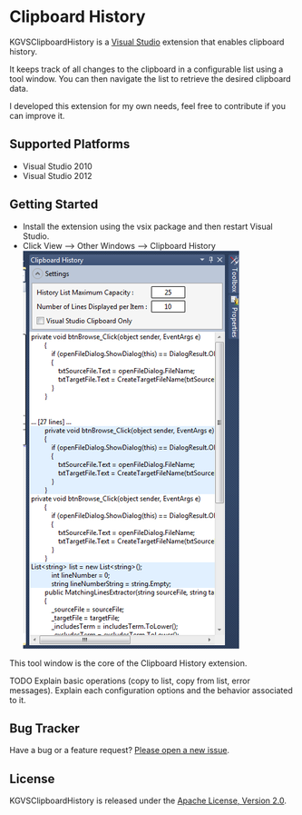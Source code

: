 # Clipboard History

KGVSClipboardHistory is a <a href="http://www.microsoft.com/visualstudio/eng" target="_blank">Visual Studio</a>
extension that enables clipboard history.

It keeps track of all changes to the clipboard in a configurable list using a tool window.
You can then navigate the list to retrieve the desired clipboard data.

I developed this extension for my own needs, feel free to contribute if you can improve it.

## Supported Platforms

* Visual Studio 2010
* Visual Studio 2012

## Getting Started

* Install the extension using the vsix package and then restart Visual Studio.
* Click View --> Other Windows --> Clipboard History
![ClipboardHistory Tool Window](/ClipboardHistory/Resources/Images/ScreenShot_01.png)

This tool window is the core of the Clipboard History extension.

TODO
Explain basic operations (copy to list, copy from list, error messages).
Explain each configuration options and the behavior associated to it.

## Bug Tracker

Have a bug or a feature request? [Please open a new issue](https://github.com/kavengagne/KGVSClipboardHistory/issues).

## License

KGVSClipboardHistory is released under the [Apache License, Version 2.0](/LICENSE.txt).
